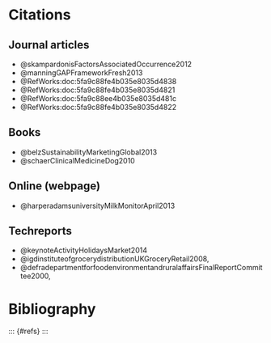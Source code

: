 # Citations
## Journal articles

  * @skampardonisFactorsAssociatedOccurrence2012
  * @manningGAPFrameworkFresh2013
  * @RefWorks:doc:5fa9c88fe4b035e8035d4838
  * @RefWorks:doc:5fa9c88fe4b035e8035d4821
  * @RefWorks:doc:5fa9c88ee4b035e8035d481c
  * @RefWorks:doc:5fa9c88fe4b035e8035d4822

## Books

  * @belzSustainabilityMarketingGlobal2013
  * @schaerClinicalMedicineDog2010

## Online (webpage)

  * @harperadamsuniversityMilkMonitorApril2013

## Techreports

  * @keynoteActivityHolidaysMarket2014
  * @igdinstituteofgrocerydistributionUKGroceryRetail2008,
  * @defradepartmentforfoodenvironmentandruralaffairsFinalReportCommittee2000,

# Bibliography

::: {#refs}
:::
